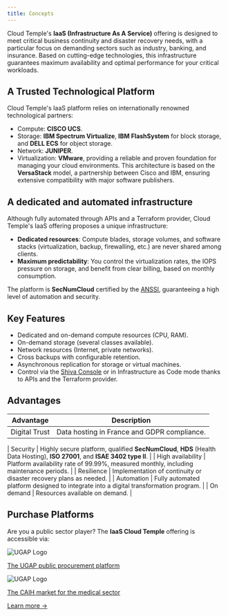 ```yaml
---
title: Concepts
---
```


Cloud Temple's __IaaS (Infrastructure As A Service)__ offering is designed to meet critical business continuity and disaster recovery needs, with a particular focus on demanding sectors such as industry, banking, and insurance. Based on cutting-edge technologies, this infrastructure guarantees maximum availability and optimal performance for your critical workloads.

## A Trusted Technological Platform

Cloud Temple's IaaS platform relies on internationally renowned technological partners:

- Compute: **CISCO UCS**.
- Storage: **IBM Spectrum Virtualize**, **IBM FlashSystem** for block storage, and **DELL ECS** for object storage.
- Network: **JUNIPER**.
- Virtualization: **VMware**, providing a reliable and proven foundation for managing your cloud environments.
This architecture is based on the **VersaStack** model, a partnership between Cisco and IBM, ensuring extensive compatibility with major software publishers.

## A dedicated and automated infrastructure

Although fully automated through APIs and a Terraform provider, Cloud Temple's IaaS offering proposes a unique infrastructure:

- **Dedicated resources**: Compute blades, storage volumes, and software stacks (virtualization, backup, firewalling, etc.) are never shared among clients.
- **Maximum predictability**: You control the virtualization rates, the IOPS pressure on storage, and benefit from clear billing, based on monthly consumption.

The platform is **SecNumCloud** certified by the [ANSSI](https://www.ssi.gouv.fr/), guaranteeing a high level of automation and security.

## Key Features

- Dedicated and on-demand compute resources (CPU, RAM).
- On-demand storage (several classes available).
- Network resources (Internet, private networks).
- Cross backups with configurable retention.
- Asynchronous replication for storage or virtual machines.
- Control via the [Shiva Console](../console/console.md) or in Infrastructure as Code mode thanks to APIs and the Terraform provider.

## Advantages

| Advantage           | Description                                                                                                                                    |   
|---------------------|------------------------------------------------------------------------------------------------------------------------------------------------|
| Digital Trust       | Data hosting in France and GDPR compliance.                                                                                                     |   

| Security            | Highly secure platform, qualified **SecNumCloud**, **HDS** (Health Data Hosting), **ISO 27001**, and **ISAE 3402 type II**. |
| High availability   | Platform availability rate of 99.99%, measured monthly, including maintenance periods.                              |
| Resilience          | Implementation of continuity or disaster recovery plans as needed.                                                 |
| Automation          | Fully automated platform designed to integrate into a digital transformation program.                              |
| On demand           | Resources available on demand.                                                                                    |

## Purchase Platforms

<div class="purchase-platforms">
<p>Are you a public sector player? The <strong>IaaS Cloud Temple</strong> offering is accessible via:</p>

<div class="platform-card">
  <img src="https://www.medgest.fr/wp-content/uploads/sites/2/2021/09/nouveau-logo-ugap-2021.png" alt="UGAP Logo" class="platform-logo" />
  <p>
    <a href="https://cloudtour.capgemini.fr/partenaires/cloud-temple" target="_blank" rel="noopener noreferrer">
      The UGAP public procurement platform
    </a>
  </p>
</div>

<div class="platform-card">
    <img src="https://i0.wp.com/www.activus-software.fr/wp-content/uploads/2022/09/20221212-GRP-CAIH-BC.png?fit=1300%2C827&ssl=1" alt="UGAP Logo" class="platform-logo" />
  <p>
    <a href="https://www.caih-sante.org" target="_blank" rel="noopener noreferrer">
      The CAIH market for the medical sector
    </a>
  </p>
</div>
  <a href="https://www.cloud-temple.com/cloud-souverain-disponible-via-lugap/" target="_blank" rel="noopener noreferrer" class="learn-more-link">
    Learn more &rarr;
  </a>
</div>